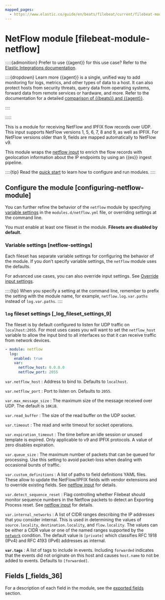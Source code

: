 ```yaml
---
mapped_pages:
  - https://www.elastic.co/guide/en/beats/filebeat/current/filebeat-module-netflow.html
---
```


# NetFlow module [filebeat-module-netflow]

:::::{admonition} Prefer to use {{agent}} for this use case?
Refer to the [Elastic Integrations documentation](integration-docs://reference/netflow.md).

::::{dropdown} Learn more
{{agent}} is a single, unified way to add monitoring for logs, metrics, and other types of data to a host. It can also protect hosts from security threats, query data from operating systems, forward data from remote services or hardware, and more. Refer to the documentation for a detailed [comparison of {{beats}} and {{agent}}](docs-content://reference/fleet/index.md).

::::


:::::


This is a module for receiving NetFlow and IPFIX flow records over UDP. This input supports NetFlow versions 1, 5, 6, 7, 8 and 9, as well as IPFIX. For NetFlow versions older than 9, fields are mapped automatically to NetFlow v9.

This module wraps the [netflow input](/reference/filebeat/filebeat-input-netflow.md) to enrich the flow records with geolocation information about the IP endpoints by using an {{es}} ingest pipeline.

::::{tip}
Read the [quick start](/reference/filebeat/filebeat-installation-configuration.md) to learn how to configure and run modules.
::::



## Configure the module [configuring-netflow-module]

You can further refine the behavior of the `netflow` module by specifying [variable settings](#netflow-settings) in the `modules.d/netflow.yml` file, or overriding settings at the command line.

You must enable at least one fileset in the module. **Filesets are disabled by default.**


### Variable settings [netflow-settings]

Each fileset has separate variable settings for configuring the behavior of the module. If you don’t specify variable settings, the `netflow` module uses the defaults.

For advanced use cases, you can also override input settings. See [Override input settings](/reference/filebeat/advanced-settings.md).

::::{tip}
When you specify a setting at the command line, remember to prefix the setting with the module name, for example, `netflow.log.var.paths` instead of `log.var.paths`.
::::



### `log` fileset settings [_log_fileset_settings_9]

The fileset is by default configured to listen for UDP traffic on `localhost:2055`. For most uses cases you will want to set the `netflow_host` variable to allow the input bind to all interfaces so that it can receive traffic from network devices.

```yaml
- module: netflow
  log:
    enabled: true
    var:
      netflow_host: 0.0.0.0
      netflow_port: 2055
```

`var.netflow_host`
:   Address to bind to. Defaults to `localhost`.

`var.netflow_port`
:   Port to listen on. Defaults to `2055`.

`var.max_message_size`
:   The maximum size of the message received over UDP. The default is `10KiB`.

`var.read_buffer`
:   The size of the read buffer on the UDP socket.

`var.timeout`
:   The read and write timeout for socket operations.

`var.expiration_timeout`
:   The time before an idle session or unused template is expired. Only applicable to v9 and IPFIX protocols. A value of zero disables expiration.

`var.queue_size`
:   The maximum number of packets that can be queued for processing. Use this setting to avoid packet-loss when dealing with occasional bursts of traffic.

`var.custom_definitions`
:   A list of paths to field definitions YAML files. These allow to update the NetFlow/IPFIX fields with vendor extensions and to override existing fields. See [netflow input](/reference/filebeat/filebeat-input-netflow.md) for details.

`var.detect_sequence_reset`
:   Flag controlling whether Filebeat should monitor sequence numbers in the Netflow packets to detect an Exporting Process reset. See [netflow input](/reference/filebeat/filebeat-input-netflow.md) for details.

`var.internal_networks`
:   A list of CIDR ranges describing the IP addresses that you consider internal. This is used in determining the values of `source.locality`, `destination.locality`, and `flow.locality`. The values can be either a CIDR value or one of the named ranges supported by the [`network`](/reference/filebeat/defining-processors.md#condition-network) condition. The default value is `[private]` which classifies RFC 1918 (IPv4) and RFC 4193 (IPv6) addresses as internal.

**`var.tags`**
:   A list of tags to include in events. Including `forwarded` indicates that the events did not originate on this host and causes `host.name` to not be added to events. Defaults to `[forwarded]`.


## Fields [_fields_36]

For a description of each field in the module, see the [exported fields](/reference/filebeat/exported-fields-netflow.md) section.
